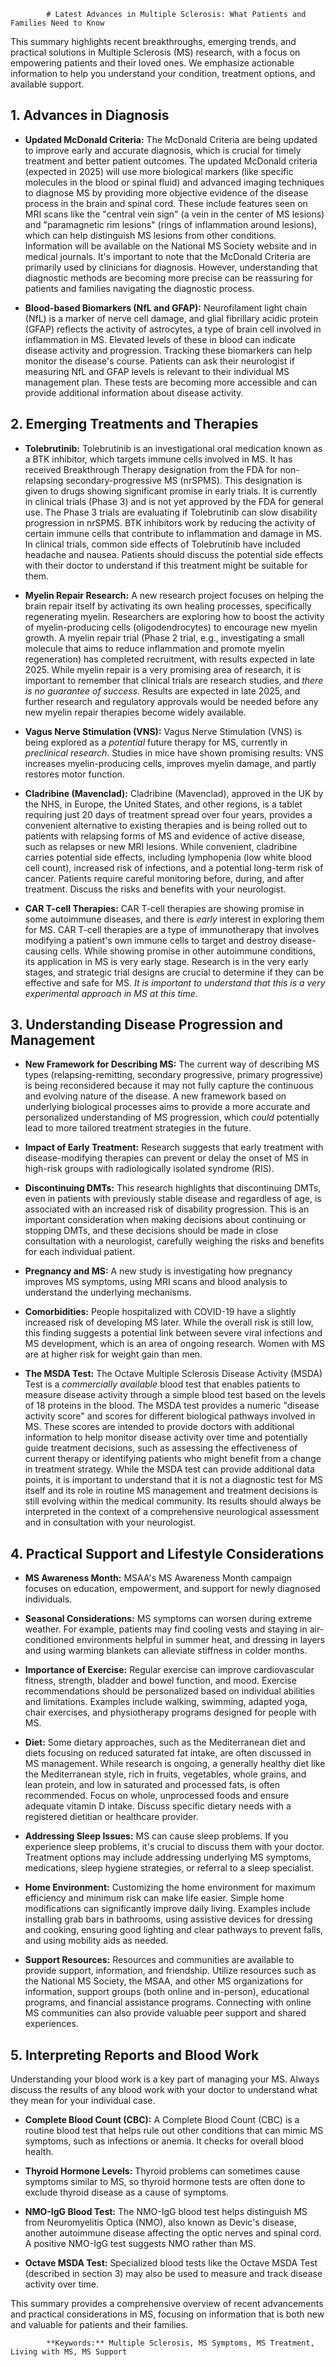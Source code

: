 
            # Latest Advances in Multiple Sclerosis: What Patients and Families Need to Know

This summary highlights recent breakthroughs, emerging trends, and practical solutions in Multiple Sclerosis (MS) research, with a focus on empowering patients and their loved ones. We emphasize actionable information to help you understand your condition, treatment options, and available support.

## 1. Advances in Diagnosis

*   **Updated McDonald Criteria:** The McDonald Criteria are being updated to improve early and accurate diagnosis, which is crucial for timely treatment and better patient outcomes. The updated McDonald criteria (expected in 2025) will use more biological markers (like specific molecules in the blood or spinal fluid) and advanced imaging techniques to diagnose MS by providing more objective evidence of the disease process in the brain and spinal cord. These include features seen on MRI scans like the "central vein sign" (a vein in the center of MS lesions) and "paramagnetic rim lesions" (rings of inflammation around lesions), which can help distinguish MS lesions from other conditions. Information will be available on the National MS Society website and in medical journals. It's important to note that the McDonald Criteria are primarily used by clinicians for diagnosis. However, understanding that diagnostic methods are becoming more precise can be reassuring for patients and families navigating the diagnostic process.

*   **Blood-based Biomarkers (NfL and GFAP):** Neurofilament light chain (NfL) is a marker of nerve cell damage, and glial fibrillary acidic protein (GFAP) reflects the activity of astrocytes, a type of brain cell involved in inflammation in MS. Elevated levels of these in blood can indicate disease activity and progression. Tracking these biomarkers can help monitor the disease's course. Patients can ask their neurologist if measuring NfL and GFAP levels is relevant to their individual MS management plan. These tests are becoming more accessible and can provide additional information about disease activity.

## 2. Emerging Treatments and Therapies

*   **Tolebrutinib:** Tolebrutinib is an investigational oral medication known as a BTK inhibitor, which targets immune cells involved in MS. It has received Breakthrough Therapy designation from the FDA for non-relapsing secondary-progressive MS (nrSPMS). This designation is given to drugs showing significant promise in early trials. It is currently in clinical trials (Phase 3) and is not yet approved by the FDA for general use. The Phase 3 trials are evaluating if Tolebrutinib can slow disability progression in nrSPMS. BTK inhibitors work by reducing the activity of certain immune cells that contribute to inflammation and damage in MS. In clinical trials, common side effects of Tolebrutinib have included headache and nausea. Patients should discuss the potential side effects with their doctor to understand if this treatment might be suitable for them.

*   **Myelin Repair Research:** A new research project focuses on helping the brain repair itself by activating its own healing processes, specifically regenerating myelin. Researchers are exploring how to boost the activity of myelin-producing cells (oligodendrocytes) to encourage new myelin growth. A myelin repair trial (Phase 2 trial, e.g., investigating a small molecule that aims to reduce inflammation and promote myelin regeneration) has completed recruitment, with results expected in late 2025. While myelin repair is a very promising area of research, it is important to remember that clinical trials are research studies, and *there is no guarantee of success*. Results are expected in late 2025, and further research and regulatory approvals would be needed before any new myelin repair therapies become widely available.

*   **Vagus Nerve Stimulation (VNS):** Vagus Nerve Stimulation (VNS) is being explored as a *potential* future therapy for MS, currently in *preclinical research*. Studies in mice have shown promising results: VNS increases myelin-producing cells, improves myelin damage, and partly restores motor function.

*   **Cladribine (Mavenclad):** Cladribine (Mavenclad), approved in the UK by the NHS, in Europe, the United States, and other regions, is a tablet requiring just 20 days of treatment spread over four years, provides a convenient alternative to existing therapies and is being rolled out to patients with relapsing forms of MS and evidence of active disease, such as relapses or new MRI lesions. While convenient, cladribine carries potential side effects, including lymphopenia (low white blood cell count), increased risk of infections, and a potential long-term risk of cancer. Patients require careful monitoring before, during, and after treatment. Discuss the risks and benefits with your neurologist.

*   **CAR T-cell Therapies:** CAR T-cell therapies are showing promise in some autoimmune diseases, and there is *early* interest in exploring them for MS. CAR T-cell therapies are a type of immunotherapy that involves modifying a patient's own immune cells to target and destroy disease-causing cells. While showing promise in other autoimmune conditions, its application in MS is very early stage. Research is in the very early stages, and strategic trial designs are crucial to determine if they can be effective and safe for MS. *It is important to understand that this is a very experimental approach in MS at this time.*

## 3. Understanding Disease Progression and Management

*   **New Framework for Describing MS:** The current way of describing MS types (relapsing-remitting, secondary progressive, primary progressive) is being reconsidered because it may not fully capture the continuous and evolving nature of the disease. A new framework based on underlying biological processes aims to provide a more accurate and personalized understanding of MS progression, which *could* potentially lead to more tailored treatment strategies in the future.

*   **Impact of Early Treatment:** Research suggests that early treatment with disease-modifying therapies can prevent or delay the onset of MS in high-risk groups with radiologically isolated syndrome (RIS).

*   **Discontinuing DMTs:** This research highlights that discontinuing DMTs, even in patients with previously stable disease and regardless of age, is associated with an increased risk of disability progression. This is an important consideration when making decisions about continuing or stopping DMTs, and these decisions should be made in close consultation with a neurologist, carefully weighing the risks and benefits for each individual patient.

*   **Pregnancy and MS:** A new study is investigating how pregnancy improves MS symptoms, using MRI scans and blood analysis to understand the underlying mechanisms.

*   **Comorbidities:** People hospitalized with COVID-19 have a slightly increased risk of developing MS later. While the overall risk is still low, this finding suggests a potential link between severe viral infections and MS development, which is an area of ongoing research. Women with MS are at higher risk for weight gain than men.

*   **The MSDA Test:** The Octave Multiple Sclerosis Disease Activity (MSDA) Test is a *commercially available* blood test that enables patients to measure disease activity through a simple blood test based on the levels of 18 proteins in the blood. The MSDA test provides a numeric "disease activity score" and scores for different biological pathways involved in MS. These scores are intended to provide doctors with additional information to help monitor disease activity over time and potentially guide treatment decisions, such as assessing the effectiveness of current therapy or identifying patients who might benefit from a change in treatment strategy. While the MSDA test can provide additional data points, it is important to understand that it is not a diagnostic test for MS itself and its role in routine MS management and treatment decisions is still evolving within the medical community. Its results should always be interpreted in the context of a comprehensive neurological assessment and in consultation with your neurologist.

## 4. Practical Support and Lifestyle Considerations

*   **MS Awareness Month:** MSAA's MS Awareness Month campaign focuses on education, empowerment, and support for newly diagnosed individuals.

*   **Seasonal Considerations:** MS symptoms can worsen during extreme weather. For example, patients may find cooling vests and staying in air-conditioned environments helpful in summer heat, and dressing in layers and using warming blankets can alleviate stiffness in colder months.

*   **Importance of Exercise:** Regular exercise can improve cardiovascular fitness, strength, bladder and bowel function, and mood. Exercise recommendations should be personalized based on individual abilities and limitations. Examples include walking, swimming, adapted yoga, chair exercises, and physiotherapy programs designed for people with MS.

*   **Diet:** Some dietary approaches, such as the Mediterranean diet and diets focusing on reduced saturated fat intake, are often discussed in MS management. While research is ongoing, a generally healthy diet like the Mediterranean style, rich in fruits, vegetables, whole grains, and lean protein, and low in saturated and processed fats, is often recommended. Focus on whole, unprocessed foods and ensure adequate vitamin D intake. Discuss specific dietary needs with a registered dietitian or healthcare provider.

*   **Addressing Sleep Issues:** MS can cause sleep problems. If you experience sleep problems, it's crucial to discuss them with your doctor. Treatment options may include addressing underlying MS symptoms, medications, sleep hygiene strategies, or referral to a sleep specialist.

*   **Home Environment:** Customizing the home environment for maximum efficiency and minimum risk can make life easier. Simple home modifications can significantly improve daily living. Examples include installing grab bars in bathrooms, using assistive devices for dressing and cooking, ensuring good lighting and clear pathways to prevent falls, and using mobility aids as needed.

*   **Support Resources:** Resources and communities are available to provide support, information, and friendship. Utilize resources such as the National MS Society, the MSAA, and other MS organizations for information, support groups (both online and in-person), educational programs, and financial assistance programs. Connecting with online MS communities can also provide valuable peer support and shared experiences.

## 5. Interpreting Reports and Blood Work

Understanding your blood work is a key part of managing your MS. Always discuss the results of any blood work with your doctor to understand what they mean for your individual case.

*   **Complete Blood Count (CBC):** A Complete Blood Count (CBC) is a routine blood test that helps rule out other conditions that can mimic MS symptoms, such as infections or anemia. It checks for overall blood health.

*   **Thyroid Hormone Levels:** Thyroid problems can sometimes cause symptoms similar to MS, so thyroid hormone tests are often done to exclude thyroid disease as a cause of symptoms.

*   **NMO-IgG Blood Test:** The NMO-IgG blood test helps distinguish MS from Neuromyelitis Optica (NMO), also known as Devic's disease, another autoimmune disease affecting the optic nerves and spinal cord. A positive NMO-IgG test suggests NMO rather than MS.

*   **Octave MSDA Test:** Specialized blood tests like the Octave MSDA Test (described in section 3) may also be used to measure and track disease activity over time.

This summary provides a comprehensive overview of recent advancements and practical considerations in MS, focusing on information that is both new and valuable for patients and their families.

            **Keywords:** Multiple Sclerosis, MS Symptoms, MS Treatment, Living with MS, MS Support
            